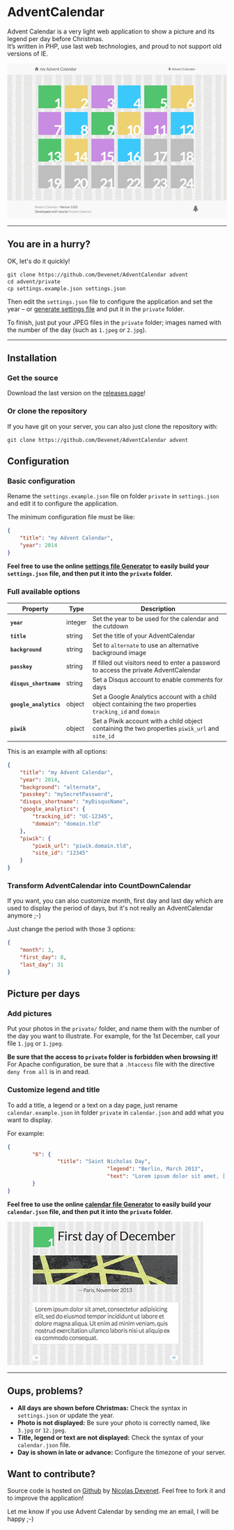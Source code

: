 # AdventCalendar

Advent Calendar is a very light web application to show a picture and its legend per day before Christmas.  
It’s written in PHP, use last web technologies, and proud to not support old versions of IE.


![Home of Advent Calendar](adventcalendar.jpg)

***

## You are in a hurry?

OK, let's do it quickly!

```
git clone https://github.com/Devenet/AdventCalendar advent
cd advent/private
cp settings.example.json settings.json
```

Then edit the `settings.json` file to configure the application and set the year – or [generate settings file](https://web.devenet.eu/advent/generator/#settings) and put it in the `private` folder.

To finish, just put your JPEG files in the `private` folder; images named with the number of the day (such as `1.jpeg` or `2.jpg`).

***

## Installation

### Get the source

Download the last version on the [releases page](https://github.com/Devenet/AdventCalendar/releases)!

### Or clone the repository

If you have git on your server, you can also just clone the repository with:

```
git clone https://github.com/Devenet/AdventCalendar advent
```

## Configuration

### Basic configuration

Rename the `settings.example.json` file on folder `private` in `settings.json` and edit it to configure the application.

The minimum configuration file must be like:
```json
{
	"title": "my Advent Calendar",
	"year": 2014
}
```

__Feel free to use the online [settings file Generator](https://web.devenet.eu/advent/generator/#settings) to easily build your `settings.json` file, and then put it into the `private` folder.__

### Full available options

| Property | Type | Description |
| --- | --- | --- |
| __`year`__ | integer | Set the year to be used for the calendar and the cutdown |
| __`title`__ | string | Set the title of your AdventCalendar |
| __`background`__ | string | Set to `alternate` to use an alternative background image |
| __`passkey`__ | string | If filled out visitors need to enter a password to access the private AdventCalendar |
| __`disqus_shortname`__ | string | Set a Disqus account to enable comments for days |
| __`google_analytics`__ | object | Set a Google Analytics account with a child object containing the two properties `tracking_id` and `domain` |
| __`piwik`__ | object | Set a Piwik account with a child object containing the two properties `piwik_url` and `site_id` |

This is an example with all options:
```json
{
	"title": "my Advent Calendar",
	"year": 2014,
	"background": "alternate",
	"passkey": "mySecretPassword",
	"disqus_shortname": "myDisqusName",
	"google_analytics": {
		"tracking_id": "UC-12345",
		"domain": "domain.tld"
	},
	"piwik": {
		"piwik_url": "piwik.domain.tld",
		"site_id": "12345"
	}
}
```

### Transform AdventCalendar into CountDownCalendar

If you want, you can also customize month, first day and last day which are used to display the period of days, but it's not really an AdventCalendar anymore ;-)

Just change the period with those 3 options:
```json
{
	"month": 3,
	"first_day": 8,
	"last_day": 31
}
```

## Picture per days

### Add pictures

Put your photos in the `private/` folder, and name them with the number of the day you want to illustrate.
For example, for the 1st December, call your file `1.jpg` or `1.jpeg`.  

__Be sure that the access to `private` folder is forbidden when browsing it!__   
For Apache configuration, be sure that a `.htaccess` file with the directive `deny from all` is in and read.

### Customize legend and title

To add a title, a legend or a text on a day page, just rename `calendar.example.json` in folder `private` in `calendar.json` and add what you want to display.

For example:

```json
{
        "6": {
                "title": "Saint Nicholas Day",
								"legend": "Berlin, March 2013",
								"text": "Lorem ipsum dolor sit amet, [...]."
        }
}
```

__Feel free to use the online [calendar file Generator](https://web.devenet.eu/advent/generator/#calendar) to easily build your `calendar.json` file, and then put it into the `private` folder.__


![A day with title, legend and text](adventcalendar-day.jpg)

***

## Oups, problems?

- __All days are shown before Christmas:__ Check the syntax in `settings.json` or update the year.
- __Photo is not displayed:__ Be sure your photo is correctly named, like `3.jpg` or `12.jpeg`.
- __Title, legend or text are not displayed:__ Check the syntax of your `calendar.json` file.
- __Day is shown in late or advance:__ Configure the timezone of your server.


## Want to contribute?

Source code is hosted on [Github](https://github.com/Devenet/AdventCalendar) by [Nicolas Devenet](https://nicolas.devenet.info). Feel free to fork it and to improve the application!

Let me know if you use Advent Calendar by sending me an email, I will be happy ;-)
